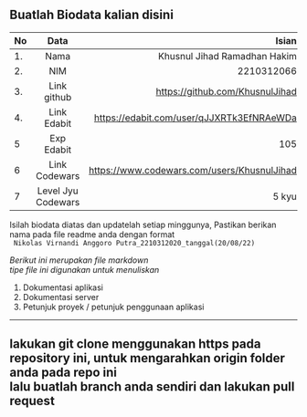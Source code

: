 **Buatlah Biodata kalian disini** <br />
----------------------------------------
|No | Data  | Isian|
|---|:-------:|------:|
|1. |Nama     | Khusnul Jihad Ramadhan Hakim |
|2.| NIM        | 2210312066 |
|3. |Link github | https://github.com/KhusnulJihad |
|4.| Link Edabit | https://edabit.com/user/qJJXRTk3EfNRAeWDa |
|5|Exp Edabit   | 105 |
|6| Link Codewars| https://www.codewars.com/users/KhusnulJihad |
|7| Level Jyu Codewars|5 kyu|

Isilah biodata diatas dan updatelah setiap minggunya,
Pastikan berikan nama pada file readme anda dengan format <br/>
`
Nikolas Virnandi Anggoro Putra_2210312020_tanggal(20/08/22)` 

*Berikut ini merupakan file markdown <br/> tipe file ini digunakan untuk menuliskan*
1. Dokumentasi aplikasi
2. Dokumentasi server
3. Petunjuk proyek / petunjuk penggunaan aplikasi
----
**lakukan git clone menggunakan https pada repository ini, untuk mengarahkan origin folder anda pada repo ini<br/> lalu buatlah branch anda sendiri dan lakukan pull request**
----
